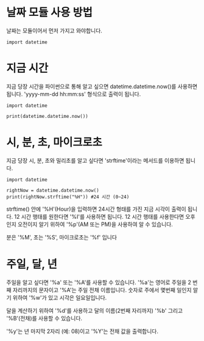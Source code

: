 # 날짜 모듈 사용 방법
날짜는 모듈이어서 먼저 가지고 와야합니다.

```
import datetime
```

# 지금 시간
지금 당장 시간을 파이썬으로 통해 알고 싶으면 datetime.datetime.now()를 사용하면 됩니다. 'yyyy-mm-dd hh:mm:ss' 형식으로 출력이 됩니다.

```
import datetime

print(datetime.datetime.now())
```

# 시, 분, 초, 마이크로초
지금 당장 시, 분, 초와 밀리초를 알고 싶다면 'strftime'이라는 메서드를 이용하면 됩니다.

```
import datetime

rightNow = datetime.datetime.now()
print(rightNow.strftime("%H")) #24 시간 (0~24)
```

strftime() 안에 '%H'(Hour)을 입력하면 24시간 형태를 가진 지금 시각이 출력이 됩니다. 12 시간 행태를 원한다면 '%I'를 사용하면 됩니다. 12 시간 행태를 사용한다면 오후인지 오전이지 알기 위하여 '%p'(AM 또는 PM)을 사용하여 알 수 있습니다.

분은 '%M', 초는 '%S', 마이크로초는 '%f' 입니다

# 주일, 달, 년
주일을 알고 싶다면 '%a' 또는 '%A'를 사용할 수 있습니다. '%a'는 영어로 주일을 2 번째 자리까지의 문자이고 '%A'는 주일 전채 이름입니다. 숫자로 주에서 몇번째 일인지 알기 위하여 '%w'가 있고 시각은 일요일입니다.

달을 계산하기 위하여 '%d'를 사용하고 달의 이름(2번째 자리까지) '%b' 그리고 '%B'(전채)를 사용할 수 있습니다.

'%y'는 년 마지막 2자리 (예: 08)이고 '%Y'는 전채 값을 출력합니다.
